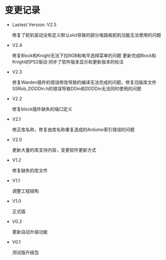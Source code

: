 # 变更记录 #

- Lastest Version: V2.5

	修复了舵机驱动没有定义默认slot导致的部分电路板舵机功能无法使用的问题

- V2.4

	修复Block和Knight无法下拉RGB和电平选择菜单的问题
	更新完成Block和Knight的PS2驱动
	同步了软件版本显示和更新版本的标注

- V2.3

	修复Warden插件的错误修改导致的编译无法完成的问题，修复旧版库文件SSRob_DDDDin.h的错误导致DDin和DDDDin无法同时使用的问题

- V2.2

	修复block插件缺失的端口定义

- V2.1

	修正库名称，修复由库名称重复造成的Arduino索引错误的问题

- V2.0

	更新大量的库支持内容，变更软件更新方式

- V1.2

	修复缺失的库文件

- V1.1

	调整工程结构

- V1.0

	正式版

- V0.2

	更新自动升级功能

- V0.1

	测试版升级包